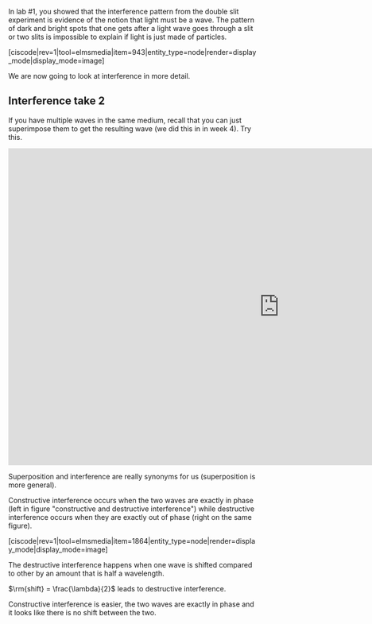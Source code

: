 In lab #1, you showed that the interference pattern from the double slit experiment is evidence of the notion that light must be a wave. The pattern of dark and bright spots that one gets after a light wave goes through a slit or two slits is impossible to explain if light is just made of particles.

[ciscode|rev=1|tool=elmsmedia|item=943|entity_type=node|render=display_mode|display_mode=image]

We are now going to look at interference in more detail.

## Interference take 2

If you have multiple waves in the same medium, recall that you can just superimpose them to get the resulting wave (we did this in in week 4). Try this.

<iframe src="https://h5p.org/h5p/embed/85372" width="1090" height="638" frameborder="0" allowfullscreen="allowfullscreen"></iframe><script src="https://h5p.org/sites/all/modules/h5p/library/js/h5p-resizer.js" charset="UTF-8"></script>

Superposition and interference are really synonyms for us (superposition is more general).

Constructive interference occurs when the two waves are exactly in phase (left in figure "constructive and destructive interference") while destructive interference occurs when they are exactly out of phase (right on the same figure).

[ciscode|rev=1|tool=elmsmedia|item=1864|entity_type=node|render=display_mode|display_mode=image]

The destructive interference happens when one wave is shifted compared to other by an amount that is half a wavelength.

$\rm{shift} = \frac{\lambda}{2}$ leads to destructive interference.

Constructive interference is easier, the two waves are exactly in phase and it looks like there is no shift between the two.